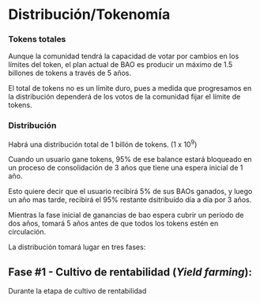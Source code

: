# Distribución/Tokenomía


### Tokens totales

Aunque la comunidad tendrá la capacidad de votar por cambios en los límites del token, el plan actual de BAO es producir un máximo de 1.5 billones de tokens a través de 5 años.

El total de tokens no es un límite duro, pues a medida que progresamos en la distribución dependerá de los votos de la comunidad fijar el límite de tokens.

### Distribución
Habrá una distribución total de 1 billón de tokens. (1 x 10<sup>9</sup>)

Cuando un usuario gane tokens, 95% de ese balance estará bloqueado en un proceso de consolidación de 3 años que tiene una espera inicial de 1 año.

Esto quiere decir que el usuario recibirá 5% de sus BAOs ganados, y luego un año mas tarde, recibirá el 95% restante dsitribuído día a día por 3 años.

Mientras la fase inicial de ganancias de bao espera cubrir un período de dos años, tomará 5 años antes de que todos los tokens estén en circulación.

La distribución tomará lugar en tres fases:

## Fase #1 - Cultivo de rentabilidad (_Yield farming_):

Durante la etapa de cultivo de rentabilidad

